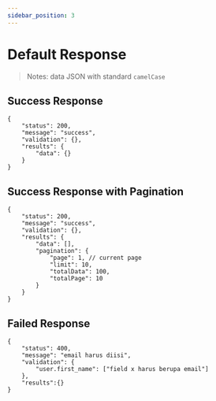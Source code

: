 ```yaml
---
sidebar_position: 3
---
```


# Default Response

> Notes: data JSON with standard `camelCase`

## Success Response

```
{
    "status": 200,
    "message": "success",
    "validation": {},
    "results": {
        "data": {}
    }
}
```

## Success Response with Pagination

```
{
    "status": 200,
    "message": "success",
    "validation": {},
    "results": {
        "data": [],
        "pagination": {
            "page": 1, // current page
            "limit": 10,
            "totalData": 100,
            "totalPage": 10
        }
    }
}
```

## Failed Response

```
{
    "status": 400,
    "message": "email harus diisi",
    "validation": {
        "user.first_name": ["field x harus berupa email"]
    },
    "results":{}
}
```
